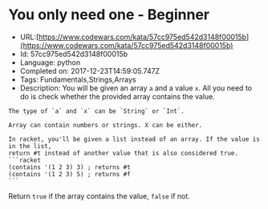 # You only need one - Beginner

 - URL:[https://www.codewars.com/kata/57cc975ed542d3148f00015b](https://www.codewars.com/kata/57cc975ed542d3148f00015b)
 - Id: 57cc975ed542d3148f00015b
 - Language: python
 - Completed on: 2017-12-23T14:59:05.747Z
 - Tags: Fundamentals,Strings,Arrays
 - Description:
You will be given an array `a` and a value `x`. All you need to do is check whether the provided array contains the value.

~~~if:swift
The type of `a` and `x` can be `String` or `Int`.
~~~
~~~if-not:swift
Array can contain numbers or strings. X can be either.
~~~
~~~if:racket
In racket, you'll be given a list instead of an array. If the value is in the list,
return #t instead of another value that is also considered true.
```racket
(contains '(1 2 3) 3) ; returns #t
(contains '(1 2 3) 5) ; returns #f
```
~~~

Return `true` if the array contains the value, `false` if not. 
